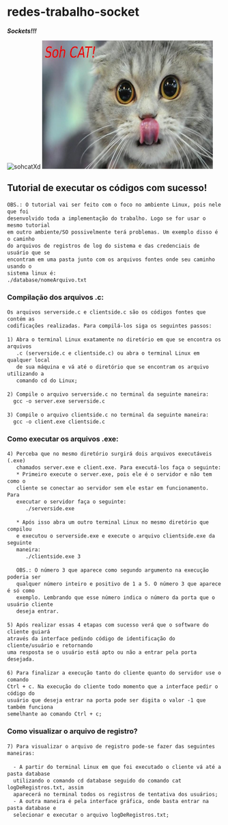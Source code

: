 # redes-trabalho-socket

<i><b>Sockets!!!</b></i>
<div style="display: inline-block;">
  <img src="https://upload.wikimedia.org/wikipedia/commons/thumb/3/3b/French-power-socket.jpg/1200px-French-power-socket.jpg" alt="sohcatXd" title="sohCatxD" width="400px" height="300px">
  <img src="https://raw.githubusercontent.com/cardepaula/redes-trabalho-socket/master/Images/sohCat.jpg" alt="sohCatxD2" title="sohCatxD2" width="400px" height="300px">
</div>


## Tutorial de executar os códigos com sucesso!
    OBS.: O tutorial vai ser feito com o foco no ambiente Linux, pois nele que foi
    desenvolvido toda a implementação do trabalho. Logo se for usar o mesmo tutorial
    em outro ambiente/SO possivelmente terá problemas. Um exemplo disso é o caminho
    do arquivos de registros de log do sistema e das credenciais de usuário que se 
    encontram em uma pasta junto com os arquivos fontes onde seu caminho usando o 
    sistema linux é: 
    ./database/nomeArquivo.txt

### Compilação dos arquivos .c:

    Os arquivos serverside.c e clientside.c são os códigos fontes que contém as
    codificações realizadas. Para compilá-los siga os seguintes passos:

    1) Abra o terminal Linux exatamente no diretório em que se encontra os arquivos
       .c (serverside.c e clientside.c) ou abra o terminal Linux em qualquer local
       de sua máquina e vá até o diretório que se encontram os arquivo utilizando a
       comando cd do Linux;

    2) Compile o arquivo serverside.c no terminal da seguinte maneira:
      gcc -o server.exe serverside.c

    3) Compile o arquivo clientside.c no terminal da seguinte maneira:
      gcc -o client.exe clientside.c

### Como executar os arquivos .exe:

    4) Perceba que no mesmo diretório surgirá dois arquivos executáveis (.exe)
       chamados server.exe e client.exe. Para executá-los faça o seguinte:
       * Primeiro execute o server.exe, pois ele é o servidor e não tem como o
       cliente se conectar ao servidor sem ele estar em funcionamento. Para
       executar o servidor faça o seguinte:
          ./serverside.exe

       * Após isso abra um outro terminal Linux no mesmo diretório que compilou
       e executou o serverside.exe e execute o arquivo clientside.exe da seguinte
       maneira:
          ./clientside.exe 3

       OBS.: O número 3 que aparece como segundo argumento na execução poderia ser
       qualquer número inteiro e positivo de 1 a 5. O número 3 que aparece é só como
       exemplo. Lembrando que esse número indica o número da porta que o usuário cliente
       deseja entrar.

    5) Após realizar essas 4 etapas com sucesso verá que o software do cliente guiará
    através da interface pedindo código de identificação do cliente/usuário e retornando
    uma resposta se o usuário está apto ou não a entrar pela porta desejada.

    6) Para finalizar a execução tanto do cliente quanto do servidor use o comando 
    Ctrl + c. Na execução do cliente todo momento que a interface pedir o código do
    usuário que deseja entrar na porta pode ser digita o valor -1 que também funciona
    semelhante ao comando Ctrl + c;

### Como visualizar o arquivo de registro?

    7) Para visualizar o arquivo de registro pode-se fazer das seguintes maneiras:

      - A partir do terminal Linux em que foi executado o cliente vá até a pasta database
      utilizando o comando cd database seguido do comando cat logDeRegistros.txt, assim
      aparecerá no terminal todos os registros de tentativa dos usuários;
      - A outra maneira é pela interface gráfica, onde basta entrar na pasta database e
      selecionar e executar o arquivo logDeRegistros.txt;



